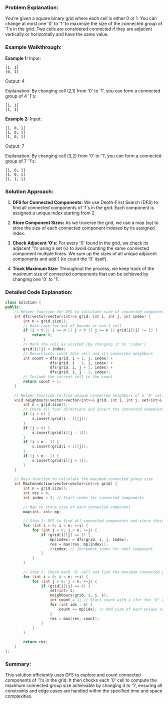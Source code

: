 
### Problem Explanation:
You're given a square binary grid where each cell is either 0 or 1. You can change at most one '0' to '1' to maximize the size of the connected group of '1's in the grid. Two cells are considered connected if they are adjacent vertically or horizontally and have the same value.

### Example Walkthrough:
**Example 1:**
Input:
```
[1, 1]
[0, 1]
```
Output: 4

Explanation:
By changing cell (2,1) from '0' to '1', you can form a connected group of 4 '1's:
```
[1, 1]
[1, 1]
```

**Example 2:**
Input:
```
[1, 0, 1]
[1, 0, 1]
[1, 0, 1]
```
Output: 7

Explanation:
By changing cell (3,2) from '0' to '1', you can form a connected group of 7 '1's:
```
[1, 0, 1]
[1, 0, 1]
[1, 1, 1]
```

### Solution Approach:
1. **DFS for Connected Components:** We use Depth-First Search (DFS) to find all connected components of '1's in the grid. Each component is assigned a unique index starting from 2.
   
2. **Store Component Sizes:** As we traverse the grid, we use a map (`mp`) to store the size of each connected component indexed by its assigned index.

3. **Check Adjacent '0's:** For every '0' found in the grid, we check its adjacent '1's using a set (`s`) to avoid counting the same connected component multiple times. We sum up the sizes of all unique adjacent components and add 1 (to count the '0' itself).

4. **Track Maximum Size:** Throughout the process, we keep track of the maximum size of connected components that can be achieved by changing one '0' to '1'.

### Detailed Code Explanation:
```cpp
class Solution {
public:
    // Helper function for DFS to calculate size of connected component
    int dfs(vector<vector<int>>& grid, int i, int j, int index) {
        int n = grid.size();
        // Base case for out of bounds or non-1 cell
        if (i < 0 || i >= n || j < 0 || j >= n || grid[i][j] != 1) {
            return 0;
        }
        // Mark the cell as visited (by changing it to 'index')
        grid[i][j] = index;
        // Recursively count this cell and its connected neighbors
        int count = dfs(grid, i + 1, j, index) +
                    dfs(grid, i - 1, j, index) +
                    dfs(grid, i, j + 1, index) +
                    dfs(grid, i, j - 1, index);
        // Include the current cell in the count
        return count + 1;
    }
    
    // Helper function to find unique connected neighbors of a '0' cell
    void neighbours(vector<vector<int>>& grid, int i, int j, set<int>& s) {
        int n = grid.size();
        // Check all four directions and insert the connected component index into set
        if (i > 0) {
            s.insert(grid[i - 1][j]);
        }
        if (j > 0) {
            s.insert(grid[i][j - 1]);
        }
        if (i < n - 1) {
            s.insert(grid[i + 1][j]);
        }
        if (j < n - 1) {
            s.insert(grid[i][j + 1]);
        }
    }
    
    // Main function to calculate the maximum connected group size
    int MaxConnection(vector<vector<int>>& grid) {
        int n = grid.size();
        int res = 0;
        int index = 2; // Start index for connected components
        
        // Map to store size of each connected component
        map<int, int> mp;
        
        // Step 1: DFS to find all connected components and store their sizes
        for (int i = 0; i < n; ++i) {
            for (int j = 0; j < n; ++j) {
                if (grid[i][j] == 1) {
                    mp[index] = dfs(grid, i, j, index);
                    res = max(res, mp[index]);
                    ++index; // Increment index for next component
                }
            }
        }
        
        // Step 2: Check each '0' cell and find the maximum connected group size by changing it to '1'
        for (int i = 0; i < n; ++i) {
            for (int j = 0; j < n; ++j) {
                if (grid[i][j] == 0) {
                    set<int> s;
                    neighbours(grid, i, j, s);
                    int count = 1; // Start count with 1 (for the '0' cell itself)
                    for (int idx : s) {
                        count += mp[idx]; // Add size of each unique connected component
                    }
                    res = max(res, count);
                }
            }
        }
        
        return res;
    }
};
```

### Summary:
This solution efficiently uses DFS to explore and count connected components of '1's in the grid. It then checks each '0' cell to compute the maximum connected group size achievable by changing it to '1', ensuring all constraints and edge cases are handled within the specified time and space complexities.
